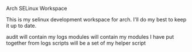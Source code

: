 Arch SELinux Workspace

This is my selinux development workspace for arch. I'll do my best to keep it up to date.

audit will contain my logs
modules will contain my modules I have put together from logs
scripts will be a set of my helper script
